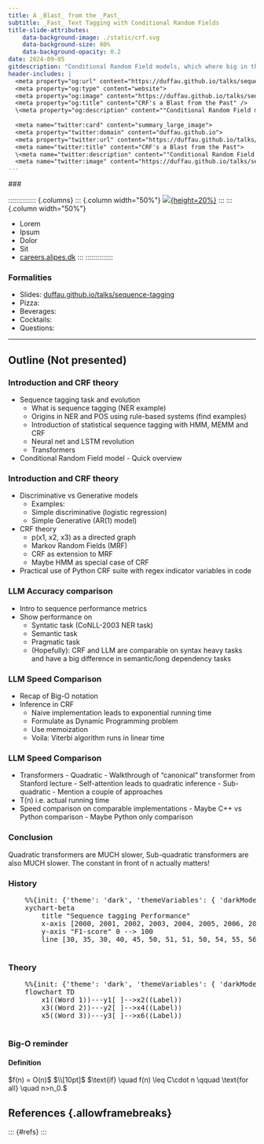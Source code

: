 ```yaml
---
title: A _Blast_ from the _Past_
subtitle: _Fast_ Text Tagging with Conditional Random Fields
title-slide-attributes:
	data-background-image: ./static/crf.svg
	data-background-size: 80%
	data-background-opacity: 0.2
date: 2024-09-05
gitdescription: "Conditional Random Field models, which where big in the early 2000's, are light weight and fast when it comes to sequence tagging. In this talk we investigate how they stack up against classical Transformers and LLMs, both in terms of accuracy and speed."
header-includes: |
  <meta property="og:url" content="https://duffau.github.io/talks/sequence-tagging/">
  <meta property="og:type" content="website">
  <meta property="og:image" content="https://duffau.github.io/talks/sequence-tagging/static/crf.svg" />
  <meta property="og:title" content="CRF's a Blast from the Past" />
  \<meta property="og:description" content=""Conditional Random Field models, which where big in the early 2000's, are light weight fast when it comes to sequence tagging. In this talk we investigate how they stack up against classical Transformers and LLMs, both in terms of accuracy and speed." /\>
  
  <meta name="twitter:card" content="summary_large_image">
  <meta property="twitter:domain" content="duffau.github.io">
  <meta property="twitter:url" content="https://duffau.github.io/talks/sequence-tagging/">
  <meta name="twitter:title" content="CRF's a Blast from the Past">
  \<meta name="twitter:description" content=""Conditional Random Field models, which where big in the early 2000's, are light weight fast when it comes to sequence tagging. In this talk we investigate how they stack up against classical Transformers and LLMs, both in terms of accuracy and speed."\>
  <meta name="twitter:image" content="https://duffau.github.io/talks/sequence-tagging/static/crf.svg">
---
```


\#\#\#

:::::::::::::: {.columns}
::: {.column width="50%"}
[![][image-1]{height=20%}][1]
:::
::: {.column width="50%"}
- Lorem
- Ipsum
- Dolor
- Sit
- [careers.alipes.dk][2] 
:::
::::::::::::::


### Formalities

- Slides: [duffau.github.io/talks/sequence-tagging][3]
- Pizza: 
- Beverages:
- Cocktails: 
- Questions:


---
## Outline (Not presented)

### Introduction and CRF theory

- Sequence tagging task and evolution
	- What is sequence tagging (NER example)
	- Origins in NER and POS using rule-based systems (find examples)
	- Introduction of statistical sequence tagging with HMM, MEMM and CRF
	- Neural net and LSTM revolution
	- Transformers
- Conditional Random Field model - Quick overview

### Introduction and CRF theory

  - Discriminative vs Generative models
	- Examples:
	- Simple discriminative (logistic regression)
	- Simple Generative (AR(1) model)
- CRF theory
	- p(x1, x2, x3) as a directed graph
	- Markov Random Fields (MRF)
	- CRF as extension to MRF
	- Maybe HMM as special case of CRF
- Practical use of Python CRF suite with regex indicator variables in code

### LLM Accuracy comparison

  - Intro to sequence performance metrics
- Show performance on
	- Syntatic task (CoNLL-2003 NER task)
	- Semantic task
	- Pragmatic task
	- (Hopefully): CRF and LLM are comparable on syntax heavy tasks and have a big difference in semantic/long dependency tasks
### LLM Speed Comparison
- Recap of Big-O notation
- Inference in CRF
	- Naive implementation leads to exponential running time
	- Formulate as Dynamic Programming problem
	- Use memoization
	- Voila: Viterbi algorithm runs in linear time

### LLM Speed Comparison

- Transformers
	  - Quadratic
		- Walkthrough of “canonical” transformer from Stanford lecture - Self-attention leads to quadratic inference
	  - Sub-quadratic - Mention a couple of approaches
- T(n) i.e. actual running time 
- Speed comparison on comparable implementations
	  - Maybe C++ vs Python comparison - Maybe Python only comparison

### Conclusion

Quadratic transformers are MUCH slower, Sub-quadratic transformers are also MUCH slower. The constant in front of n actually matters!



### History

<div class="mermaid">
  <pre>
    %%{init: {'theme': 'dark', 'themeVariables': { 'darkMode': true }}}%%
    xychart-beta
        title "Sequence tagging Performance"
        x-axis [2000, 2001, 2002, 2003, 2004, 2005, 2006, 2007, 2008, 2009, 2010, 2011]
        y-axis "F1-score" 0 --> 100
        line [30, 35, 30, 40, 45, 50, 51, 51, 50, 54, 55, 56]
  </pre>
</div>


### Theory
<div class="mermaid">
  <pre>
    %%{init: {'theme': 'dark', 'themeVariables': { 'darkMode': true }}}%%
    flowchart TD
        x1((Word 1))---y1[ ]-->x2((Label))
        x3((Word 2))---y2[ ]-->x4((Label))
        x5((Word 3))---y3[ ]-->x6((Label))
  </pre>
</div>


### Big-O reminder

<div class="callout callout-blue">
  <h4 >Definition </h4>
  $f(n) = O(n)$
  $\\[10pt]$
  $\text{if} \quad f(n) \leq C\cdot n \qquad \text{for all} \quad n>n_0.$
</div>


## References {.allowframebreaks}
::: {#refs}
:::

[1]:	https://www.alipes.dk
[2]:	https://careers.alipes.dk/
[3]:	https://duffau.github.io/talks/sequence-tagging

[image-1]:	./static/alipes-logo.svg